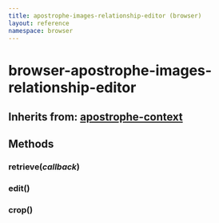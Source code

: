```yaml
---
title: apostrophe-images-relationship-editor (browser)
layout: reference
namespace: browser
---
```


# browser-apostrophe-images-relationship-editor

## Inherits from: [apostrophe-context](https://github.com/apostrophecms/apostrophe-documentation/tree/e71017392b54a258d8d72811456c862139150a96/modules/apostrophe-utils/browser-apostrophe-context.html)

## Methods

### retrieve\(_callback_\)

### edit\(\)

### crop\(\)

